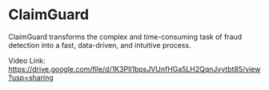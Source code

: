 # ClaimGuard
ClaimGuard transforms the complex and time-consuming task of fraud detection into a fast, data-driven, and intuitive process.

Video Link: https://drive.google.com/file/d/1K3Pll1bpsJVUnfHGa5LH2QqnJvytbt85/view?usp=sharing
